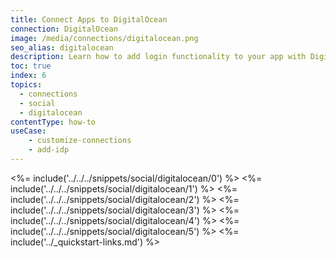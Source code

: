 ```yaml
---
title: Connect Apps to DigitalOcean
connection: DigitalOcean
image: /media/connections/digitalocean.png
seo_alias: digitalocean
description: Learn how to add login functionality to your app with DigitalOcean. You will need to obtain a Client ID and Client Secret for DigitalOcean.
toc: true
index: 6
topics:
  - connections
  - social
  - digitalocean
contentType: how-to
useCase:
    - customize-connections
    - add-idp
---
```

<%= include('../../../snippets/social/digitalocean/0') %> 
<%= include('../../../snippets/social/digitalocean/1') %> 
<%= include('../../../snippets/social/digitalocean/2') %> 
<%= include('../../../snippets/social/digitalocean/3') %> 
<%= include('../../../snippets/social/digitalocean/4') %> 
<%= include('../../../snippets/social/digitalocean/5') %>
<%= include('../_quickstart-links.md') %>
